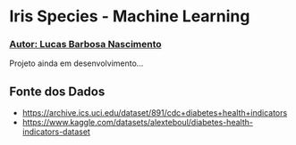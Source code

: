 # Iris Species - Machine Learning
### [Autor: Lucas Barbosa Nascimento](https://github.com/Lucasbnas435)

Projeto ainda em desenvolvimento...

## Fonte dos Dados

- https://archive.ics.uci.edu/dataset/891/cdc+diabetes+health+indicators
- https://www.kaggle.com/datasets/alexteboul/diabetes-health-indicators-dataset
